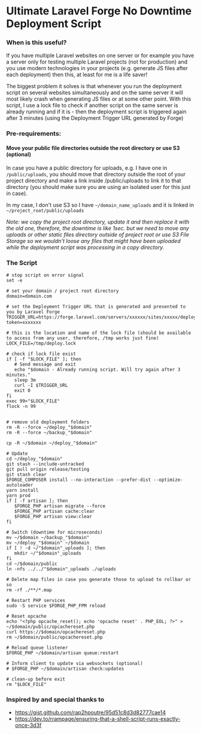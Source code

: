 # Ultimate Laravel Forge No Downtime Deployment Script

### When is this useful?

If you have multiple Laravel websites on one server or for example you have a server only for testing multiple Laravel projects (not for production) and you use modern technologies in your projects (e.g. generate JS files after each deployment) then this, at least for me is a life saver!

The biggest problem it solves is that whenever you run the deployment script on several websites simultaneously and on the same server it will most likely crash when generating JS files or at some other point. With this script, I use a lock file to check if another script on the same server is already running and if it is - then the deployment script is triggered again after 3 minutes (using the Deployment Trigger URL generated by Forge)

### Pre-requirements:

#### Move your public file directories outside the root directory or use S3 (optional)

In case you have a public directory for uploads, e.g. I have one in `/public/uploads`, you should move that directory outside the root of your project directory and make a link inside /public/uploads to link it to that directory (you should make sure you are using an isolated user for this just in case).

In my case, I don't use S3 so I have `~/domain_name_uploads` and it is linked in `~/project_root/public/uploads`

_Note: we copy the project root directory, update it and then replace it with the old one, therefore, the downtime is like 1sec. but we need to move any uploads or other static files directory outside of project root or use S3 File Storage so we wouldn't loose any files that might have been uploaded while the deployment script was processing in a copy directory._

### The Script

```shell
# stop script on error signal
set -e

# set your domain / project root directory
domain=domain.com

# set the Deployment Trigger URL that is generated and presented to you by Laravel Forge
TRIGGER_URL=https://forge.laravel.com/servers/xxxxxx/sites/xxxxx/deploy/http?token=xxxxxxx

# this is the location and name of the lock file (should be available to access from any user, therefore, /tmp works just fine)
LOCK_FILE=/tmp/deploy.lock

# check if lock file exist
if [ -f "$LOCK_FILE" ]; then
   # Send message and exit
   echo "$domain - Already running script. Will try again after 3 minutes."
   sleep 3m
   curl -I $TRIGGER_URL
   exit 0
fi
exec 99>"$LOCK_FILE"
flock -n 99


# remove old deployment folders
rm -R --force ~/deploy_"$domain"
rm -R --force ~/backup_"$domain"

cp -R ~/$domain ~/deploy_"$domain"

# Update
cd ~/deploy_"$domain"
git stash --include-untracked
git pull origin release/testing
git stash clear
$FORGE_COMPOSER install --no-interaction --prefer-dist --optimize-autoloader
yarn install
yarn prod
if [ -f artisan ]; then
   $FORGE_PHP artisan migrate --force
   $FORGE_PHP artisan cache:clear
   $FORGE_PHP artisan view:clear
fi

# Switch (downtime for microseconds)
mv ~/$domain ~/backup_"$domain"
mv ~/deploy_"$domain" ~/$domain
if [ ! -d ~/"$domain"_uploads ]; then
   mkdir ~/"$domain"_uploads
fi
cd ~/$domain/public
ln -nfs ../../"$domain"_uploads ./uploads

# Delete map files in case you generate those to upload to rollbar or so
rm -rf ./**/*.map

# Restart PHP services
sudo -S service $FORGE_PHP_FPM reload

# Reset opcache
echo "<?php opcache_reset(); echo 'opcache reset' . PHP_EOL; ?>" > ~/$domain/public/opcachereset.php
curl https://$domain/opcachereset.php
rm ~/$domain/public/opcachereset.php

# Reload queue listener 
$FORGE_PHP ~/$domain/artisan queue:restart

# Inform client to update via websockets (optional)
# $FORGE_PHP ~/$domain/artisan check:updates

# clean-up before exit
rm "$LOCK_FILE"
```

### Inspired by and special thanks to

*   https://gist.github.com/rap2hpoutre/95d51c8d3d82777cae14
*   https://dev.to/rrampage/ensuring-that-a-shell-script-runs-exactly-once-3d3f
